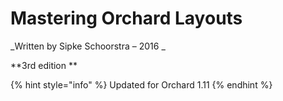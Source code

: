 # Mastering Orchard Layouts

_Written by Sipke Schoorstra – 2016
_

**3rd edition
**

{% hint style="info" %}
 Updated for Orchard 1.11
{% endhint %}

